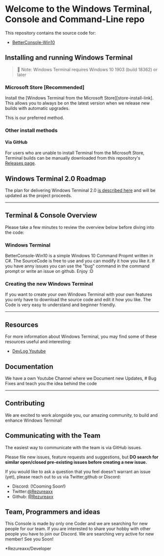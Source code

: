 # Welcome to the Windows Terminal, Console and Command-Line repo

This repository contains the source code for:

* [BetterConsole-Win10](https://github.com/Rezureaxx/BetterConsole-Win10)


## Installing and running Windows Terminal

> 🔴 Note: Windows Terminal requires Windows 10 1903 (build 18362) or later

### Microsoft Store [Recommended]

Install the [Windows Terminal from the Microsoft Store][store-install-link].
This allows you to always be on the latest version when we release new builds
with automatic upgrades.

This is our preferred method.

### Other install methods

#### Via GitHub

For users who are unable to install Terminal from the Microsoft Store, Terminal
builds can be manually downloaded from this repository's [Releases
page](https://github.com/Rezureaxx/BetterConsole-Win10).



## Windows Terminal 2.0 Roadmap

The plan for delivering Windows Terminal 2.0 [is described
here](/doc/terminal-v2-roadmap.md) and will be updated as the project proceeds.



---

## Terminal & Console Overview

Please take a few minutes to review the overview below before diving into the
code:

### Windows Terminal

BetterConsole-Win10 is a simple Windows 10 Command Propmt written in C#.
The SourceCode is free to use and you can modify it how you like it.
If you have anny issues you can use the "bug" command in the command prompt or write 
an issue on github.
Enjoy :D



### Creating the new Windows Terminal

If you want to create your own Windows Terminal with your own features you only have to 
download the source code and edit it how you like.
The Code is very easy to understand and beginner friendly.

---

## Resources

For more information about Windows Terminal, you may find some of these
resources useful and interesting:

* [DevLog Youtube](https://youtube.com/Rezureaxx)



## Documentation

We have a own Youtube Channel where we Document new Updates, #
Bug Fixes and teach you the idea behind the code

---

## Contributing

We are excited to work alongside you, our amazing community, to build and
enhance Windows Terminal\!


## Communicating with the Team

The easiest way to communicate with the team is via GitHub issues.

Please file new issues, feature requests and suggestions, but **DO search for
similar open/closed pre-existing issues before creating a new issue.**

If you would like to ask a question that you feel doesn't warrant an issue
(yet), please reach out to us via Twitter,github or Discord:

* Discord: (!Cooming Soon!)
* Twitter:[@Rezureaxx](https://twitter.com/MichaelNiksa)
* Github: [@Rezureaxx](https://github.com/Rezureaxx)

## Team, Programmers and ideas
This Console is made by only one Coder and we are searching for new people for our team.
If you are interested to share your hobby with other people you have to join our Discord.
We are searching very active for new member!
See you Soon!

*Rezureaxx/Developer

